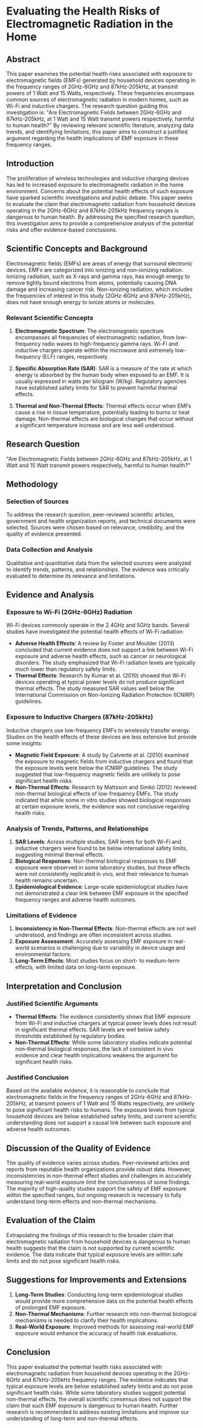 # Evaluating the Health Risks of Electromagnetic Radiation in the Home

## Abstract

This paper examines the potential health risks associated with exposure to electromagnetic fields (EMFs) generated by household devices operating in the frequency ranges of 2GHz-6GHz and 87kHz-205kHz, at transmit powers of 1 Watt and 15 Watts, respectively. These frequencies encompass common sources of electromagnetic radiation in modern homes, such as Wi-Fi and inductive chargers. The research question guiding this investigation is: "Are Electromagnetic Fields between 2GHz-6GHz and 87kHz-205kHz, at 1 Watt and 15 Watt transmit powers respectively, harmful to human health?" By reviewing relevant scientific literature, analyzing data trends, and identifying limitations, this paper aims to construct a justified argument regarding the health implications of EMF exposure in these frequency ranges.

## Introduction

The proliferation of wireless technologies and inductive charging devices has led to increased exposure to electromagnetic radiation in the home environment. Concerns about the potential health effects of such exposure have sparked scientific investigations and public debate. This paper seeks to evaluate the claim that electromagnetic radiation from household devices operating in the 2GHz-6GHz and 87kHz-205kHz frequency ranges is dangerous to human health. By addressing the specified research question, this investigation aims to provide a comprehensive analysis of the potential risks and offer evidence-based conclusions.

## Scientific Concepts and Background

Electromagnetic fields (EMFs) are areas of energy that surround electronic devices. EMFs are categorized into ionizing and non-ionizing radiation. Ionizing radiation, such as X-rays and gamma rays, has enough energy to remove tightly bound electrons from atoms, potentially causing DNA damage and increasing cancer risk. Non-ionizing radiation, which includes the frequencies of interest in this study (2GHz-6GHz and 87kHz-205kHz), does not have enough energy to ionize atoms or molecules.

### Relevant Scientific Concepts

1. **Electromagnetic Spectrum**: The electromagnetic spectrum encompasses all frequencies of electromagnetic radiation, from low-frequency radio waves to high-frequency gamma rays. Wi-Fi and inductive chargers operate within the microwave and extremely low-frequency (ELF) ranges, respectively.
    
2. **Specific Absorption Rate (SAR)**: SAR is a measure of the rate at which energy is absorbed by the human body when exposed to an EMF. It is usually expressed in watts per kilogram (W/kg). Regulatory agencies have established safety limits for SAR to prevent harmful thermal effects.
    
3. **Thermal and Non-Thermal Effects**: Thermal effects occur when EMFs cause a rise in tissue temperature, potentially leading to burns or heat damage. Non-thermal effects are biological changes that occur without a significant temperature increase and are less well understood.
    

## Research Question

"Are Electromagnetic Fields between 2GHz-6GHz and 87kHz-205kHz, at 1 Watt and 15 Watt transmit powers respectively, harmful to human health?"

## Methodology

### Selection of Sources

To address the research question, peer-reviewed scientific articles, government and health organization reports, and technical documents were selected. Sources were chosen based on relevance, credibility, and the quality of evidence presented.

### Data Collection and Analysis

Qualitative and quantitative data from the selected sources were analyzed to identify trends, patterns, and relationships. The evidence was critically evaluated to determine its relevance and limitations.

## Evidence and Analysis

### Exposure to Wi-Fi (2GHz-6GHz) Radiation

Wi-Fi devices commonly operate in the 2.4GHz and 5GHz bands. Several studies have investigated the potential health effects of Wi-Fi radiation:

- **Adverse Health Effects**: A review by Foster and Moulder (2013) concluded that current evidence does not support a link between Wi-Fi exposure and adverse health effects, such as cancer or neurological disorders. The study emphasized that Wi-Fi radiation levels are typically much lower than regulatory safety limits.
- **Thermal Effects**: Research by Kumar et al. (2010) showed that Wi-Fi devices operating at typical power levels do not produce significant thermal effects. The study measured SAR values well below the International Commission on Non-Ionizing Radiation Protection (ICNIRP) guidelines.

### Exposure to Inductive Chargers (87kHz-205kHz)

Inductive chargers use low-frequency EMFs to wirelessly transfer energy. Studies on the health effects of these devices are less extensive but provide some insights:

- **Magnetic Field Exposure**: A study by Calvente et al. (2010) examined the exposure to magnetic fields from inductive chargers and found that the exposure levels were below the ICNIRP guidelines. The study suggested that low-frequency magnetic fields are unlikely to pose significant health risks.
- **Non-Thermal Effects**: Research by Mattsson and Simkó (2012) reviewed non-thermal biological effects of low-frequency EMFs. The study indicated that while some in vitro studies showed biological responses at certain exposure levels, the evidence was not conclusive regarding health risks.

### Analysis of Trends, Patterns, and Relationships

1. **SAR Levels**: Across multiple studies, SAR levels for both Wi-Fi and inductive chargers were found to be below international safety limits, suggesting minimal thermal effects.
2. **Biological Responses**: Non-thermal biological responses to EMF exposure were observed in some laboratory studies, but these effects were not consistently replicated in vivo, and their relevance to human health remains uncertain.
3. **Epidemiological Evidence**: Large-scale epidemiological studies have not demonstrated a clear link between EMF exposure in the specified frequency ranges and adverse health outcomes.

### Limitations of Evidence

1. **Inconsistency in Non-Thermal Effects**: Non-thermal effects are not well understood, and findings are often inconsistent across studies.
2. **Exposure Assessment**: Accurately assessing EMF exposure in real-world scenarios is challenging due to variability in device usage and environmental factors.
3. **Long-Term Effects**: Most studies focus on short- to medium-term effects, with limited data on long-term exposure.

## Interpretation and Conclusion

### Justified Scientific Arguments

- **Thermal Effects**: The evidence consistently shows that EMF exposure from Wi-Fi and inductive chargers at typical power levels does not result in significant thermal effects. SAR levels are well below safety thresholds established by regulatory bodies.
- **Non-Thermal Effects**: While some laboratory studies indicate potential non-thermal biological responses, the lack of consistent in vivo evidence and clear health implications weakens the argument for significant health risks.

### Justified Conclusion

Based on the available evidence, it is reasonable to conclude that electromagnetic fields in the frequency ranges of 2GHz-6GHz and 87kHz-205kHz, at transmit powers of 1 Watt and 15 Watts respectively, are unlikely to pose significant health risks to humans. The exposure levels from typical household devices are below established safety limits, and current scientific understanding does not support a causal link between such exposure and adverse health outcomes.

## Discussion of the Quality of Evidence

The quality of evidence varies across studies. Peer-reviewed articles and reports from reputable health organizations provide robust data. However, inconsistencies in non-thermal effect studies and challenges in accurately measuring real-world exposure limit the conclusiveness of some findings. The majority of high-quality studies support the safety of EMF exposure within the specified ranges, but ongoing research is necessary to fully understand long-term effects and non-thermal mechanisms.

## Evaluation of the Claim

Extrapolating the findings of this research to the broader claim that electromagnetic radiation from household devices is dangerous to human health suggests that the claim is not supported by current scientific evidence. The data indicate that typical exposure levels are within safe limits and do not pose significant health risks.

## Suggestions for Improvements and Extensions

1. **Long-Term Studies**: Conducting long-term epidemiological studies would provide more comprehensive data on the potential health effects of prolonged EMF exposure.
2. **Non-Thermal Mechanisms**: Further research into non-thermal biological mechanisms is needed to clarify their health implications.
3. **Real-World Exposure**: Improved methods for assessing real-world EMF exposure would enhance the accuracy of health risk evaluations.

## Conclusion

This paper evaluated the potential health risks associated with electromagnetic radiation from household devices operating in the 2GHz-6GHz and 87kHz-205kHz frequency ranges. The evidence indicates that typical exposure levels are below established safety limits and do not pose significant health risks. While some laboratory studies suggest potential non-thermal effects, the overall scientific consensus does not support the claim that such EMF exposure is dangerous to human health. Further research is recommended to address existing limitations and improve our understanding of long-term and non-thermal effects.